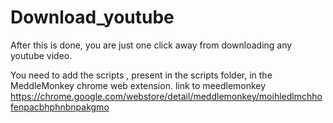 # Download_youtube
After this is done, you are just one click away from downloading any youtube video.

You need to add the scripts , present in the scripts folder, in the MeddleMonkey chrome web extension.
link to meedlemonkey https://chrome.google.com/webstore/detail/meddlemonkey/moihledlmchhofenpacbhphnbnpakgmo
